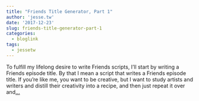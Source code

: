 ```yaml
---
title: "Friends Title Generator, Part 1"
author: 'jesse.tw'
date: '2017-12-23'
slug: friends-title-generator-part-1
categories:
  - bloglink
tags:
  - jessetw
---
```


To fulfill my lifelong desire to write Friends scripts, I’ll start by writing a Friends episode title. By that I mean a script that writes a Friends episode title. If you’re like me, you want to be creative, but I want to study artists and writers and distill their creativity into a recipe, and then just repeat it over and[... <i class="fas fa-external-link-alt"></i>](https://jesse.tw/post/2017-12-23-friends-title-generator/)

